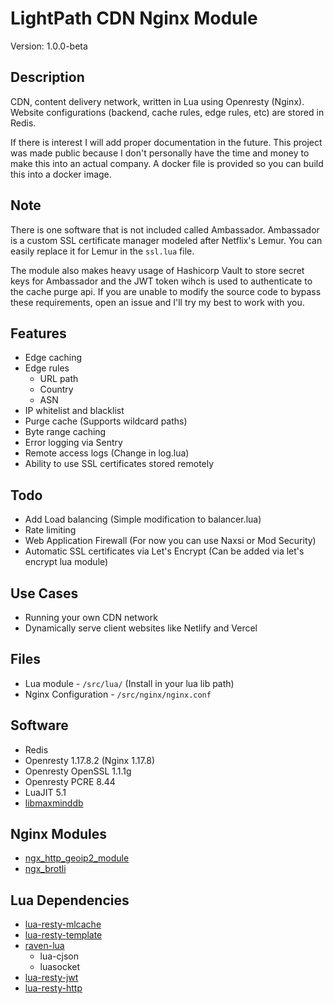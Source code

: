 # LightPath CDN Nginx Module
Version: 1.0.0-beta

## Description
CDN, content delivery network, written in Lua using Openresty (Nginx). Website configurations (backend, cache rules, edge rules, etc) are stored in Redis.  

If there is interest I will add proper documentation in the future. This project was made public because I don't personally have the time and money to make this into an actual company. A docker file is provided so you can build this into a docker image.

## Note
There is one software that is not included called Ambassador. Ambassador is a custom SSL certificate manager modeled after Netflix's Lemur. You can easily replace it for Lemur in the `ssl.lua` file.

The module also makes heavy usage of Hashicorp Vault to store secret keys for Ambassador and the JWT token wihch is used to authenticate to the cache purge api. If you are unable to modify the source code to bypass these requirements, open an issue and I'll try my best to work with you.

## Features
* Edge caching
* Edge rules
  * URL path
  * Country
  * ASN
* IP whitelist and blacklist
* Purge cache (Supports wildcard paths)
* Byte range caching
* Error logging via Sentry
* Remote access logs (Change in log.lua) 
* Ability to use SSL certificates stored remotely

## Todo
* Add Load balancing (Simple modification to balancer.lua)
* Rate limiting 
* Web Application Firewall (For now you can use Naxsi or Mod Security)
* Automatic SSL certificates via Let's Encrypt (Can be added via let's encrypt lua module)

## Use Cases
* Running your own CDN network
* Dynamically serve client websites like Netlify and Vercel 

## Files
* Lua module - `/src/lua/` (Install in your lua lib path)
* Nginx Configuration - `/src/nginx/nginx.conf`

## Software
* Redis
* Openresty 1.17.8.2 (Nginx 1.17.8)
* Openresty OpenSSL 1.1.1g
* Openresty PCRE 8.44
* LuaJIT 5.1
* [libmaxminddb](https://github.com/maxmind/libmaxminddb)

## Nginx Modules
* [ngx_http_geoip2_module](https://github.com/leev/ngx_http_geoip2_module)
* [ngx_brotli](https://github.com/google/ngx_brotli)

## Lua Dependencies
* [lua-resty-mlcache](https://github.com/thibaultcha/lua-resty-mlcache)
* [lua-resty-template](https://github.com/bungle/lua-resty-template)
* [raven-lua](https://github.com/cloudflare/raven-lua)
  * lua-cjson
  * luasocket
* [lua-resty-jwt](https://github.com/cdbattags/lua-resty-jwt)
* [lua-resty-http](https://github.com/ledgetech/lua-resty-http)
